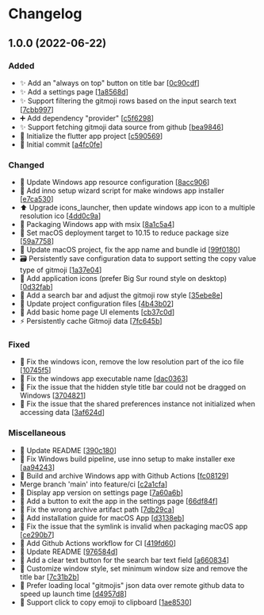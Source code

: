 # Changelog

<a name="1.0.0"></a>

## 1.0.0 (2022-06-22)

### Added

- ✨ Add an &quot;always on top&quot; button on title bar [[0c90cdf](https://github.com/patrick-fu/GitmojiApp/commit/0c90cdfef0cbde888d1faef333b67dd950ba07ec)]
- ✨ Add a settings page [[1a8568d](https://github.com/patrick-fu/GitmojiApp/commit/1a8568de0fca3de0228052c5e517b8c2dbfe32cf)]
- ✨ Support filtering the gitmoji rows based on the input search text [[7cbb997](https://github.com/patrick-fu/GitmojiApp/commit/7cbb997751f0bb8be735ce9846e6e645fe2631c8)]
- ➕ Add dependency &quot;provider&quot; [[c5f6298](https://github.com/patrick-fu/GitmojiApp/commit/c5f62984960736ca3ea18b36185da449b128be5f)]
- ✨ Support fetching gitmoji data source from github [[bea9846](https://github.com/patrick-fu/GitmojiApp/commit/bea9846e94900058e34016ee0b3a2c0977e7c6a4)]
- 🎉 Initialize the flutter app project [[c590569](https://github.com/patrick-fu/GitmojiApp/commit/c59056930d93dbaade03eb4e5f67fc4c9664523c)]
- 🎉 Initial commit [[a4fc0fe](https://github.com/patrick-fu/GitmojiApp/commit/a4fc0fe3c349133d097dcddf9c82fad3f6af32f9)]

### Changed

- 🔧 Update Windows app resource configuration [[8acc906](https://github.com/patrick-fu/GitmojiApp/commit/8acc906c0c18b833a7fd119210422ef8339f2bd9)]
- 🔧 Add inno setup wizard script for make windows app installer [[e7ca530](https://github.com/patrick-fu/GitmojiApp/commit/e7ca5303c4e154bf0732e9f310d5ea249c422a19)]
- ⬆️ Upgrade icons_launcher, then update windows app icon to a multiple resolution ico [[4dd0c9a](https://github.com/patrick-fu/GitmojiApp/commit/4dd0c9adbe278bbdae0d73d5be9c34675e947bf8)]
- 🔧 Packaging Windows app with msix [[8a1c5a4](https://github.com/patrick-fu/GitmojiApp/commit/8a1c5a435d5e6ec3d936bd6b978898481faa1d99)]
- 🔧 Set macOS deployment target to 10.15 to reduce package size [[59a7758](https://github.com/patrick-fu/GitmojiApp/commit/59a7758d727729ef85ad9347262e54f0c85b7069)]
- 🔧 Update macOS project, fix the app name and bundle id [[99f0180](https://github.com/patrick-fu/GitmojiApp/commit/99f01804ea79ad43e4217ecf36643364c9976a37)]
- 🗃️ Persistently save configuration data to support setting the copy value type of gitmoji [[1a37e04](https://github.com/patrick-fu/GitmojiApp/commit/1a37e04f8e8eb2ff9219a94cff145ae0a09ed810)]
- 🍱 Add application icons (prefer Big Sur round style on desktop) [[0d32fab](https://github.com/patrick-fu/GitmojiApp/commit/0d32fab8267ae890c56700b31dd2c393f3d4147c)]
- 💄 Add a search bar and adjust the gitmoji row style [[35ebe8e](https://github.com/patrick-fu/GitmojiApp/commit/35ebe8e878598597542d097b06bf95ba7431e630)]
- 🔧 Update project configuration files [[4b43b02](https://github.com/patrick-fu/GitmojiApp/commit/4b43b02787bbe1893f7f75af07b444ceed9bc749)]
- 💄 Add basic home page UI elements [[cb37c0d](https://github.com/patrick-fu/GitmojiApp/commit/cb37c0da07e357fad284bff28296321a62b51fde)]
- ⚡ Persistently cache Gitmoji data [[7fc645b](https://github.com/patrick-fu/GitmojiApp/commit/7fc645b88ef61a90826a9df62e0e2f87ce676d63)]

### Fixed

- 🐛 Fix the windows icon, remove the low resolution part of the ico file [[10745f5](https://github.com/patrick-fu/GitmojiApp/commit/10745f59927f6235d78d959f6c288e663bf3c59c)]
- 🐛 Fix the windows app executable name [[dac0363](https://github.com/patrick-fu/GitmojiApp/commit/dac0363796dbd7aeca1f0ec845ebe45bfc3c308f)]
- 🐛 Fix the issue that the hidden style title bar could not be dragged on Windows [[3704821](https://github.com/patrick-fu/GitmojiApp/commit/3704821bc77ef401c7109247342fce03c01e6b53)]
- 🐛 Fix the issue that the shared preferences instance not initialized when accessing data [[3af624d](https://github.com/patrick-fu/GitmojiApp/commit/3af624d823298019c7350a2c7f25506160aeee81)]

### Miscellaneous

- 📝 Update README [[390c180](https://github.com/patrick-fu/GitmojiApp/commit/390c180bd11c9c8269840d158b16d8a3448a9d96)]
- 👷 Fix Windows build pipeline, use inno setup to make installer exe [[aa94243](https://github.com/patrick-fu/GitmojiApp/commit/aa942435862c97738b84662a9914f9103c7d8603)]
- 👷 Build and archive Windows app with Github Actions [[fc08129](https://github.com/patrick-fu/GitmojiApp/commit/fc08129ce3cb7f3b505e7a6ef92808aa166c5912)]
- Merge branch &#x27;main&#x27; into feature/ci [[c2a1cfa](https://github.com/patrick-fu/GitmojiApp/commit/c2a1cfa56ccd1c2433ed647768f235d4ca35f611)]
- 🚩 Display app version on settings page [[7a60a6b](https://github.com/patrick-fu/GitmojiApp/commit/7a60a6b9d6eb53b99baabfd60f419b9d891c2b56)]
- 🚩 Add a button to exit the app in the settings page [[66df84f](https://github.com/patrick-fu/GitmojiApp/commit/66df84f2cb52795c1dc13ee6f4fc12c53f4e9ff7)]
- 👷 Fix the wrong archive artifact path [[7db29ca](https://github.com/patrick-fu/GitmojiApp/commit/7db29cad7179954d92070cc777f6621c25e8e8ec)]
- 📝 Add installation guide for macOS App [[d3138eb](https://github.com/patrick-fu/GitmojiApp/commit/d3138eb5a99a8a0f31af8d6b20b3c3cb141037cb)]
- 👷 Fix the issue that the symlink is invalid when packaging macOS app [[ce290b7](https://github.com/patrick-fu/GitmojiApp/commit/ce290b71e8a2c46c35b5a0e2aa23ea11b6c398ed)]
- 👷 Add Github Actions workflow for CI [[419fd60](https://github.com/patrick-fu/GitmojiApp/commit/419fd607398512e0247c8ff5d2eb444064e7437e)]
- 📝 Update README [[976584d](https://github.com/patrick-fu/GitmojiApp/commit/976584d219dcbb9c298caf31108e72fbc939485e)]
- 🚩 Add a clear text button for the search bar text field [[a660834](https://github.com/patrick-fu/GitmojiApp/commit/a6608344dc2a352e5711dfc84b448792e12ac52e)]
- 🚩 Customize window style, set minimum window size and remove the title bar [[7c31b2b](https://github.com/patrick-fu/GitmojiApp/commit/7c31b2b19475e4de53b0bc2142ad47918d2b5f93)]
- 🚩 Prefer loading local &quot;gitmojis&quot; json data over remote github data to speed up launch time [[d4957d8](https://github.com/patrick-fu/GitmojiApp/commit/d4957d8ac9c1b75cb3d5c2dd34d23b1d462254d5)]
- 🚩 Support click to copy emoji to clipboard [[1ae8530](https://github.com/patrick-fu/GitmojiApp/commit/1ae8530955f9327a077c653cad1ccd521765bd83)]
